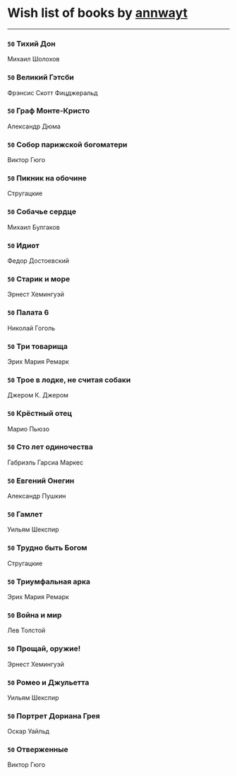 # Wish list of books by [annwayt](http://vk.com/id31966279)
---

### `50` Тихий Дон
Михаил Шолохов

### `50` Великий Гэтсби
Фрэнсис Скотт Фицджеральд

### `50` Граф Монте-Кристо
Александр Дюма

### `50` Собор парижской богоматери
Виктор Гюго

### `50` Пикник на обочине
Стругацкие

### `50` Собачье сердце
Михаил Булгаков

### `50` Идиот
Федор Достоевский

### `50` Старик и море
Эрнест Хемингуэй

### `50` Палата 6
Николай Гоголь

### `50` Три товарища
Эрих Мария Ремарк

### `50` Трое в лодке, не считая собаки
Джером К. Джером

### `50` Крёстный отец
Марио Пьюзо

### `50` Сто лет одиночества
Габриэль Гарсиа Маркес

### `50` Евгений Онегин
Александр Пушкин

### `50` Гамлет
Уильям Шекспир

### `50` Трудно быть Богом
Стругацкие

### `50` Триумфальная арка
Эрих Мария Ремарк

### `50` Война и мир
Лев Толстой

### `50` Прощай, оружие!
Эрнест Хемингуэй

### `50` Ромео и Джульетта
Уильям Шекспир

### `50` Портрет Дориана Грея
Оскар Уайльд

### `50` Отверженные
Виктор Гюго

